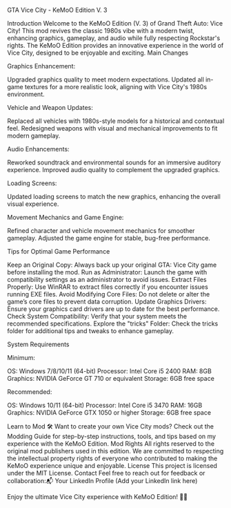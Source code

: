 GTA Vice City - KeMoO Edition V. 3

Introduction
Welcome to the KeMoO Edition (V. 3) of Grand Theft Auto: Vice City! This mod revives the classic 1980s vibe with a modern twist, enhancing graphics, gameplay, and audio while fully respecting Rockstar's rights. The KeMoO Edition provides an innovative experience in the world of Vice City, designed to be enjoyable and exciting.
Main Changes

Graphics Enhancement:

Upgraded graphics quality to meet modern expectations.
Updated all in-game textures for a more realistic look, aligning with Vice City's 1980s environment.


Vehicle and Weapon Updates:

Replaced all vehicles with 1980s-style models for a historical and contextual feel.
Redesigned weapons with visual and mechanical improvements to fit modern gameplay.


Audio Enhancements:

Reworked soundtrack and environmental sounds for an immersive auditory experience.
Improved audio quality to complement the upgraded graphics.


Loading Screens:

Updated loading screens to match the new graphics, enhancing the overall visual experience.


Movement Mechanics and Game Engine:

Refined character and vehicle movement mechanics for smoother gameplay.
Adjusted the game engine for stable, bug-free performance.


Tips for Optimal Game Performance

Keep an Original Copy: Always back up your original GTA: Vice City game before installing the mod.
Run as Administrator: Launch the game with compatibility settings as an administrator to avoid issues.
Extract Files Properly: Use WinRAR to extract files correctly if you encounter issues running EXE files.
Avoid Modifying Core Files: Do not delete or alter the game’s core files to prevent data corruption.
Update Graphics Drivers: Ensure your graphics card drivers are up to date for the best performance.
Check System Compatibility: Verify that your system meets the recommended specifications.
Explore the "tricks" Folder: Check the tricks folder for additional tips and tweaks to enhance gameplay.

System Requirements

Minimum:

OS: Windows 7/8/10/11 (64-bit)
Processor: Intel Core i5 2400
RAM: 8GB
Graphics: NVIDIA GeForce GT 710 or equivalent
Storage: 6GB free space


Recommended:

OS: Windows 10/11 (64-bit)
Processor: Intel Core i5 3470
RAM: 16GB
Graphics: NVIDIA GeForce GTX 1050 or higher
Storage: 6GB free space



Learn to Mod 🛠️
Want to create your own Vice City mods? Check out the Modding Guide for step-by-step instructions, tools, and tips based on my experience with the KeMoO Edition.
Mod Rights
All rights reserved to the original mod publishers used in this edition. We are committed to respecting the intellectual property rights of everyone who contributed to making the KeMoO experience unique and enjoyable.
License
This project is licensed under the MIT License.
Contact
Feel free to reach out for feedback or collaboration:📬 Your LinkedIn Profile (Add your LinkedIn link here)

Enjoy the ultimate Vice City experience with KeMoO Edition! 🚗💥
